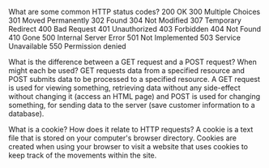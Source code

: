 What are some common HTTP status codes?
200 OK
300 Multiple Choices
301 Moved Permanently
302 Found
304 Not Modified
307 Temporary Redirect
400 Bad Request
401 Unauthorized
403 Forbidden
404 Not Found
410 Gone
500 Internal Server Error
501 Not Implemented
503 Service Unavailable
550 Permission denied


What is the difference between a GET request and a POST request? When might each be used?
GET requests data from a specified resource and POST submits data to be processed to a specified resource. A GET request is used for viewing something, retrieving data without any side-effect without changing it (access an HTML page) and POST is used for changing something, for sending data to the server (save customer information to a database).


What is a cookie? How does it relate to HTTP requests?
A cookie is a text file that is stored on your computer's browser directory. Cookies are created when using your browser to visit a website that uses cookies to keep track of the movements within the site.